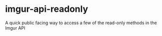 # imgur-api-readonly
A quick public facing way to access a few of the read-only methods in the Imgur API
